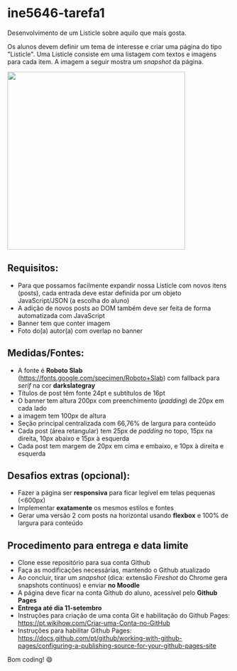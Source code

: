 # ine5646-tarefa1
Desenvolvimento de um Listicle sobre aquilo que mais gosta.

Os alunos devem definir um tema de interesse e criar uma página do tipo "Listicle".
Uma Listicle consiste em uma listagem com textos e imagens para cada item.
A imagem a seguir mostra um *snapshot* da página.

<img src="/images/snapshot.png" width="400px">

## Requisitos:
* Para que possamos facilmente expandir nossa Listicle com novos itens (posts), cada entrada deve estar definida por um objeto JavaScript/JSON (a escolha do aluno)
* A adição de novos posts ao DOM também deve ser feita de forma automatizada com JavaScript
* Banner tem que conter imagem
* Foto do(a) autor(a) com overlap no banner

## Medidas/Fontes:
* A fonte é **Roboto Slab** (https://fonts.google.com/specimen/Roboto+Slab) com fallback para *serif* na cor **darkslategray**
* Títulos de post têm fonte 24pt e subtítulos de 16pt
* O banner tem altura 200px com preenchimento (*padding*) de 20px em cada lado
* a imagem tem 100px de altura
* Seção principal centralizada com 66,76% de largura para conteúdo
* Cada post (área retangular) tem 25px de *padding* no topo, 15px na direita, 10px abaixo e 15px à esquerda
* Cada post tem margem de 20px em cima e embaixo, e 10px à direita e esquerda

## Desafios extras (opcional):
* Fazer a página ser **responsiva** para ficar legível em telas pequenas (<600px)
* Implementar **exatamente** os mesmos estilos e fontes
* Gerar uma versão 2 com posts na horizontal usando **flexbox** e 100% de largura para conteúdo

## Procedimento para entrega e data limite
* Clone esse repositório para sua conta Github
* Faça as modificações necessárias, mantendo o Github atualizado
* Ao concluir, tirar um *snapshot* (dica: extensão *Fireshot* do Chrome gera snapshots contínuos) e enviar **no Moodle**
* A página deve ficar na conta Github do aluno, acessível pelo **Github Pages**
* **Entrega até dia 11-setembro**
* Instruções para criação de uma conta Git e habilitação do Github Pages: https://pt.wikihow.com/Criar-uma-Conta-no-GitHub
* Instruções para habilitar Github Pages: https://docs.github.com/pt/github/working-with-github-pages/configuring-a-publishing-source-for-your-github-pages-site

Bom coding! :smile:
